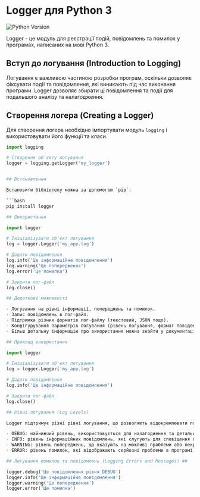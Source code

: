 # Logger для Python 3

![Python Version](https://img.shields.io/badge/python-3.x-blue.svg)

Logger - це модуль для реєстрації подій, повідомлень та помилок у програмах, написаних на мові Python 3.

## Вступ до логування (Introduction to Logging)

Логування є важливою частиною розробки програм, оскільки дозволяє фіксувати події та повідомлення, які виникають під час виконання програми. Logger дозволяє збирати ці повідомлення та події для подальшого аналізу та налагодження.

## Створення логера (Creating a Logger)

Для створення логера необхідно імпортувати модуль `logging` і використовувати його функції та класи.

```python
import logging

# Створення об'єкту логування
logger = logging.getLogger('my_logger')


## Встановлення

Встановити бібліотеку можна за допомогою `pip`:

```bash
pip install logger

## Використання

import logger

# Ініціалізувати об'єкт логування
log = logger.Logger('my_app.log')

# Додати повідомлення
log.info('Це інформаційне повідомлення')
log.warning('Це попередження')
log.error('Це помилка')

# Закрити лог-файл
log.close()

## Додаткові можливості

- Логування на рівні інформації, попереджень та помилок.
- Запис повідомлень в лог-файл.
- Підтримка різних форматів лог-файлу (текстовий, JSON тощо).
- Конфігурування параметрів логування (рівень логування, формат повідомлень тощо).
- Більш детальну інформацію про використання можна знайти у документації.

## Приклад використання

import logger

# Ініціалізувати об'єкт логування
log = logger.Logger('my_app.log')

# Додати повідомлення
log.info('Це інформаційне повідомлення')

# Закрити лог-файл
log.close()

## Рівні логування (Log Levels)

Logger підтримує різні рівні логування, що дозволяють відокремлювати повідомлення за їх важливістю. Доступні рівні логування включають:

- DEBUG: найнижчий рівень, використовується для налагодження та детального виведення інформації.
- INFO: рівень інформаційних повідомлень, які слугують для сповіщення про події в програмі.
- WARNING: рівень попереджень, що вказують на можливі проблеми або некритичні помилки.
- ERROR: рівень помилок, які відображають серйозні проблеми в програмі.

## Логування помилок та повідомлень (Logging Errors and Messages) ##

logger.debug('Це повідомлення рівня DEBUG')
logger.info('Це інформаційне повідомлення')
logger.warning('Це попередження')
logger.error('Це помилка')

